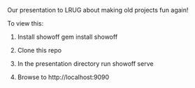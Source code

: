 Our presentation to LRUG about making old projects fun again!

To view this:

1) Install showoff
 gem install showoff
 
2) Clone this repo

3) In the presentation directory run
  showoff serve
  
4) Browse to http://localhost:9090

